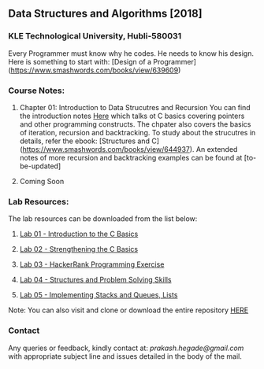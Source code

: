 ## Data Structures and Algorithms [2018]
### KLE Technological University, Hubli-580031

Every Programmer must know why he codes. He needs to know his design. Here is something to start with:
[Design of a Programmer] (https://www.smashwords.com/books/view/639609)

### Course Notes:
1. Chapter 01: Introduction to Data Strucutres and Recursion
You can find the introduction notes [Here]() which talks ot C basics covering pointers and other programming constructs. The chpater also covers the basics of iteration, recursion and backtracking. To study about the strucutres in details, refer the ebook: [Structures and C] (https://www.smashwords.com/books/view/644937). An extended notes of more recursion and backtracking examples can be found at [to-be-updated]

2. Coming Soon

### Lab Resources:

The lab resources can be downloaded from the list below: 

1. [Lab 01 - Introduction to the C Basics]()

2. [Lab 02 - Strengthening the C Basics]()

3. [Lab 03 - HackerRank Programming Exercise]()

4. [Lab 04 - Structures and Problem Solving Skills]()

5. [Lab 05 - Implementing Stacks and Queues, Lists]()



Note: You can also visit and clone or download the entire repository [HERE](https://github.com/prakashbh/dsa-2018)


### Contact

Any queries or feedback, kindly contact at: _prakash.hegade@gmail.com_ with appropriate subject line and issues detailed in the body of the mail.
